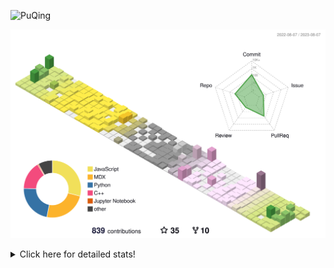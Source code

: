 ![PuQing](https://user-images.githubusercontent.com/27223114/171565019-9a56fae6-b08b-421f-99db-7e830da42371.png)

![](./profile-3d-contrib/profile-season-animate.svg)

<details>
<summary>Click here for detailed stats!</summary>

<!--START_SECTION:waka-->
![Lines of code](https://img.shields.io/badge/From%20Hello%20World%20I%27ve%20Written-756.4%20thousand%20lines%20of%20code-blue)

**🐱 My GitHub Data** 

> 📦 253.4 kB Used in GitHub's Storage 
 > 
> 🏆 525 Contributions in the Year 2023
 > 
> 🚫 Not Opted to Hire
 > 
> 📜 30 Public Repositories 
 > 
> 🔑 27 Private Repositories 
 > 
**I'm an Early 🐤** 

```text
🌞 Morning                340 commits         ███░░░░░░░░░░░░░░░░░░░░░░   13.26 % 
🌆 Daytime                1236 commits        ████████████░░░░░░░░░░░░░   48.21 % 
🌃 Evening                241 commits         ██░░░░░░░░░░░░░░░░░░░░░░░   09.40 % 
🌙 Night                  747 commits         ███████░░░░░░░░░░░░░░░░░░   29.13 % 
```


📊 **This Week I Spent My Time On** 

```text
💬 Programming Languages: 
Markdown                 15 hrs 51 mins      █████████████████░░░░░░░░   66.62 % 
Python                   5 hrs 53 mins       ██████░░░░░░░░░░░░░░░░░░░   24.73 % 
Jupyter Notebook         58 mins             █░░░░░░░░░░░░░░░░░░░░░░░░   04.11 % 
MDX                      27 mins             ░░░░░░░░░░░░░░░░░░░░░░░░░   01.93 % 
JavaScript               20 mins             ░░░░░░░░░░░░░░░░░░░░░░░░░   01.43 % 

🔥 Editors: 
Obsidian                 15 hrs 50 mins      █████████████████░░░░░░░░   66.50 % 
VS Code                  7 hrs 58 mins       ████████░░░░░░░░░░░░░░░░░   33.50 % 

💻 Operating System: 
Windows                  18 hrs 40 mins      ████████████████████░░░░░   78.45 % 
WSL                      5 hrs 6 mins        █████░░░░░░░░░░░░░░░░░░░░   21.45 % 
Linux                    1 min               ░░░░░░░░░░░░░░░░░░░░░░░░░   00.10 % 
```


<!--END_SECTION:waka-->
</details>
